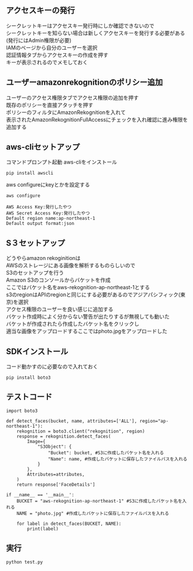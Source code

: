 ## アクセスキーの発行
シークレットキーはアクセスキー発行時にしか確認できないので  
シークレットキーを知らない場合は新しくアクセスキーを発行する必要がある(発行にはAdmin権限が必要)  
IAMのページから自分のユーザーを選択  
認証情報タブからアクセスキーの作成を押す  
キーが表示されるのでメモしておく  

## ユーザーamazonrekognitionのポリシー追加
ユーザーのアクセス権限タブでアクセス権限の追加を押す  
既存のポリシーを直接アタッチを押す  
ポリシーのフィルタにAmazonRekognitionを入れて  
表示されたAmazonRekognitionFullAccessにチェックを入れ確認に進み権限を追加する  

## aws-cliセットアップ
コマンドプロンプト起動
aws-cliをインストール

```
pip install awscli
```

aws configureにkeyとかを設定する

```
aws configure
```

```
AWS Access Key:発行したやつ
AWS Secret Access Key:発行したやつ
Default region name:ap-northeast-1
Default output format:json
```

## S３セットアップ
どうやらamazon rekoginitionは  
AWSのストレージにある画像を解析するものらしいので  
S3のセットアップを行う  
Amazon S3のコンソールからバケットを作成  
ここではバケット名をaws-rekognition-ap-northeast-1とする  
s3のregionはAPIのregionと同じにする必要があるのでアジアパシフィック(東京)を選択  
アクセス権限のユーザーを良い感じに追加する  
バケット作成時によく分からない警告が出たりするが無視しても動いた  
バケットが作成されたら作成したバケット名をクリックし  
適当な画像をアップロードするここではphoto.jpgをアップロードした  

## SDKインストール
コード動かすのに必要なので入れておく

```
pip install boto3
```

## テストコード

```
import boto3

def detect_faces(bucket, name, attributes=['ALL'], region="ap-northeast-1"):
	rekognition = boto3.client("rekognition", region)
	response = rekognition.detect_faces(
	    Image={
			"S3Object": {
				"Bucket": bucket, #S3に作成したバケット名を入れる
				"Name": name, #作成したバケットに保存したファイルパスを入れる
			}
		},
	    Attributes=attributes,
	)
	return response['FaceDetails']

if __name__ == '__main__':
	BUCKET = "aws-rekognition-ap-northeast-1" #S3に作成したバケット名を入れる
	NAME = "photo.jpg" #作成したバケットに保存したファイルパスを入れる

	for label in detect_faces(BUCKET, NAME):
		print(label)
```

## 実行

```
python test.py
```

